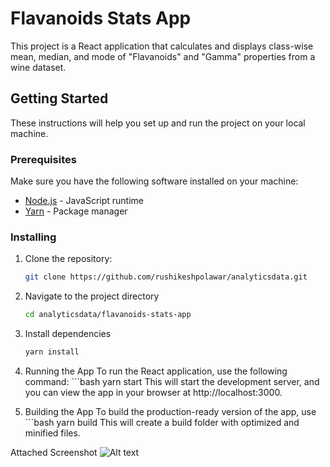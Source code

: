 # Flavanoids Stats App

This project is a React application that calculates and displays class-wise mean, median, and mode of "Flavanoids" and "Gamma" properties from a wine dataset.

## Getting Started

These instructions will help you set up and run the project on your local machine.

### Prerequisites

Make sure you have the following software installed on your machine:

- [Node.js](https://nodejs.org/) - JavaScript runtime
- [Yarn](https://yarnpkg.com/) - Package manager

### Installing

1. Clone the repository:

   ```bash
   git clone https://github.com/rushikeshpolawar/analyticsdata.git

2. Navigate to the project directory
    ```bash
    cd analyticsdata/flavanoids-stats-app

3. Install dependencies
    ```bash
    yarn install

4. Running the App
    To run the React application, use the following command:
        ```bash
        yarn start
    This will start the development server, and you can view the app in your browser at http://localhost:3000.

5. Building the App
    To build the production-ready version of the app, use
        ```bash
        yarn build
    This will create a build folder with optimized and minified files.

Attached Screenshot
  ![Alt text](image.png)  

